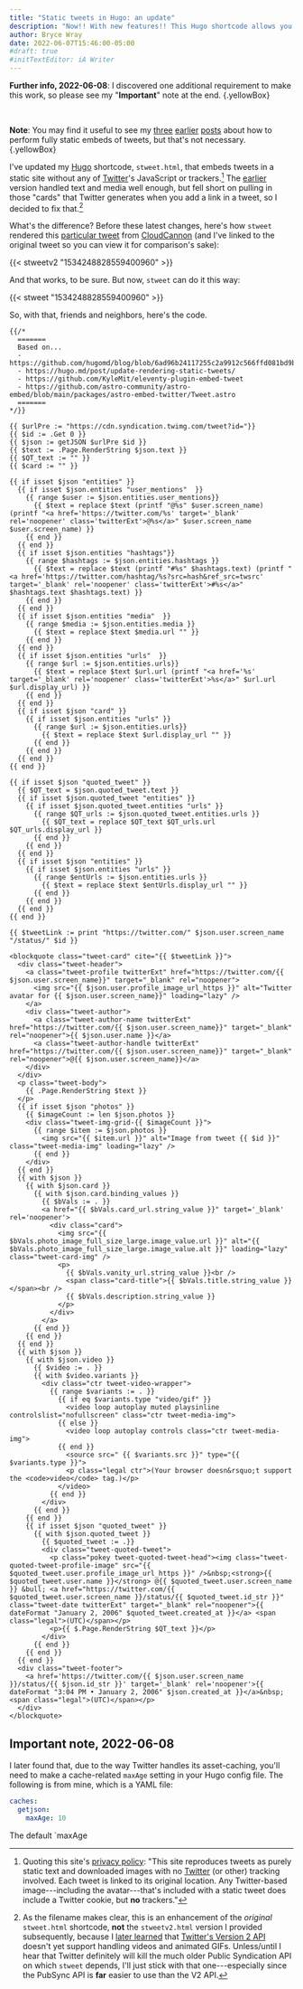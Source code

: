```yaml
---
title: "Static tweets in Hugo: an update"
description: "Now!! With new features!! This Hugo shortcode allows you to embed tweets with link “cards.”"
author: Bryce Wray
date: 2022-06-07T15:46:00-05:00
#draft: true
#initTextEditor: iA Writer
---
```


**Further info, 2022-06-08**: I discovered one additional requirement to make this work, so please see my "**Important**" note at the end.
{.yellowBox}

<br />

**Note**: You may find it useful to see my [three](/posts/2022/02/static-tweets-eleventy-hugo/) [earlier](/posts/2022/02/static-tweets-eleventy-hugo-part-2/) [posts](/posts/2022/04/static-tweets-astro/) about how to perform fully static embeds of tweets, but that's not necessary.
{.yellowBox}

I've updated my [Hugo](https://gohugo.io) shortcode, `stweet.html`, that embeds tweets in a static site without any of [Twitter](https://twitter.com)'s JavaScript or trackers.[^privacy] The [earlier](/posts/2022/02/static-tweets-eleventy-hugo) version handled text and media well enough, but fell short on pulling in those "cards" that Twitter generates when you add a link in a tweet, so I decided to fix that.[^PubSync]

[^privacy]: Quoting this site's [privacy policy](/privacy/#twitter): "This site reproduces tweets as purely static text and downloaded images with no [Twitter](https://twitter.com) (or other) tracking involved. Each tweet is linked to its original location. Any Twitter-based image---including the avatar---that's included with a static tweet does include a Twitter cookie, but **no** trackers."

[^PubSync]: As the filename makes clear, this is an enhancement of the *original* `stweet.html` shortcode, **not** the `stweetv2.html` version I provided subsequently, because I [later learned](/posts/2022/02/gems-in-rough-14/#learning-from-a-friendly-hat-tip) that [Twitter's Version 2 API](https://developer.twitter.com/en/docs/twitter-api) doesn't yet support handling videos and animated GIFs. Unless/until I hear that Twitter definitely will kill the much older Public Syndication API on which `stweet` depends, I'll just stick with that one---especially since the PubSync API is **far** easier to use than the V2 API.

What's the difference? Before these latest changes, here's how `stweet` rendered this [particular tweet](https://twitter.com/CloudCannon/status/1534248828559400960) from [CloudCannon](https://cloudcannon.com) (and I've linked to the original tweet so you can view it for comparison's sake):

{{< stweetv2 "1534248828559400960" >}}

And that works, to be sure. But now, `stweet` can do it this way:

{{< stweet "1534248828559400960" >}}

So, with that, friends and neighbors, here's the code.

```go-html-template
{{/*
  =======
  Based on...
  - https://github.com/hugomd/blog/blob/6ad96b24117255c2a9912c566ffd081bd9bbd6f1/layouts/shortcodes/statictweet.html
  - https://hugo.md/post/update-rendering-static-tweets/
  - https://github.com/KyleMit/eleventy-plugin-embed-tweet
  - https://github.com/astro-community/astro-embed/blob/main/packages/astro-embed-twitter/Tweet.astro
  =======
*/}}

{{ $urlPre := "https://cdn.syndication.twimg.com/tweet?id="}}
{{ $id := .Get 0 }}
{{ $json := getJSON $urlPre $id }}
{{ $text := .Page.RenderString $json.text }}
{{ $QT_text := "" }}
{{ $card := "" }}

{{ if isset $json "entities" }}
  {{ if isset $json.entities "user_mentions"  }}
    {{ range $user := $json.entities.user_mentions}}
      {{ $text = replace $text (printf "@%s" $user.screen_name) (printf "<a href='https://twitter.com/%s' target='_blank' rel='noopener' class='twitterExt'>@%s</a>" $user.screen_name $user.screen_name) }}
    {{ end }}
  {{ end }}
  {{ if isset $json.entities "hashtags"}}
    {{ range $hashtags := $json.entities.hashtags }}
      {{ $text = replace $text (printf "#%s" $hashtags.text) (printf "<a href='https://twitter.com/hashtag/%s?src=hash&ref_src=twsrc' target='_blank' rel='noopener' class='twitterExt'>#%s</a>" $hashtags.text $hashtags.text) }}
    {{ end }}
  {{ end }}
  {{ if isset $json.entities "media"  }}
    {{ range $media := $json.entities.media }}
      {{ $text = replace $text $media.url "" }}
    {{ end }}
  {{ end }}
  {{ if isset $json.entities "urls"  }}
    {{ range $url := $json.entities.urls}}
      {{ $text = replace $text $url.url (printf "<a href='%s' target='_blank' rel='noopener' class='twitterExt'>%s</a>" $url.url $url.display_url) }}
    {{ end }}
  {{ end }}
  {{ if isset $json "card" }}
    {{ if isset $json.entities "urls" }}
      {{ range $url := $json.entities.urls}}
        {{ $text = replace $text $url.display_url "" }}
      {{ end }}
    {{ end }}
  {{ end }}
{{ end }}

{{ if isset $json "quoted_tweet" }}
  {{ $QT_text = $json.quoted_tweet.text }}
  {{ if isset $json.quoted_tweet "entities" }}
    {{ if isset $json.quoted_tweet.entities "urls" }}
      {{ range $QT_urls := $json.quoted_tweet.entities.urls }}
        {{ $QT_text = replace $QT_text $QT_urls.url $QT_urls.display_url }}
      {{ end }}
    {{ end }}
  {{ end }}
  {{ if isset $json "entities" }}
    {{ if isset $json.entities "urls" }}
      {{ range $entUrls := $json.entities.urls }}
        {{ $text = replace $text $entUrls.display_url "" }}
      {{ end }}
    {{ end }}
  {{ end }}
{{ end }}

{{ $tweetLink := print "https://twitter.com/" $json.user.screen_name "/status/" $id }}

<blockquote class="tweet-card" cite="{{ $tweetLink }}">
  <div class="tweet-header">
    <a class="tweet-profile twitterExt" href="https://twitter.com/{{ $json.user.screen_name}}" target="_blank" rel="noopener">
      <img src="{{ $json.user.profile_image_url_https }}" alt="Twitter avatar for {{ $json.user.screen_name}}" loading="lazy" />
    </a>
    <div class="tweet-author">
      <a class="tweet-author-name twitterExt" href="https://twitter.com/{{ $json.user.screen_name}}" target="_blank" rel="noopener">{{ $json.user.name }}</a>
      <a class="tweet-author-handle twitterExt" href="https://twitter.com/{{ $json.user.screen_name}}" target="_blank" rel="noopener">@{{ $json.user.screen_name}}</a>
    </div>
  </div>
  <p class="tweet-body">
    {{ .Page.RenderString $text }}
  </p>
  {{ if isset $json "photos" }}
    {{ $imageCount := len $json.photos }}
    <div class="tweet-img-grid-{{ $imageCount }}">
      {{ range $item := $json.photos }}
        <img src="{{ $item.url }}" alt="Image from tweet {{ $id }}" class="tweet-media-img" loading="lazy" />
      {{ end }}
    </div>
  {{ end }}
  {{ with $json }}
    {{ with $json.card }}
      {{ with $json.card.binding_values }}
        {{ $bVals := . }}
        <a href="{{ $bVals.card_url.string_value }}" target='_blank' rel='noopener'>
          <div class="card">
            <img src="{{ $bVals.photo_image_full_size_large.image_value.url }}" alt="{{ $bVals.photo_image_full_size_large.image_value.alt }}" loading="lazy" class="tweet-card-img" />
            <p>
              {{ $bVals.vanity_url.string_value }}<br />
              <span class="card-title">{{ $bVals.title.string_value }}</span><br />
              {{ $bVals.description.string_value }}
            </p>
          </div>
        </a>
      {{ end }}
    {{ end }}
  {{ end }}
  {{ with $json }}
    {{ with $json.video }}
      {{ $video := . }}
      {{ with $video.variants }}
        <div class="ctr tweet-video-wrapper">
          {{ range $variants := . }}
            {{ if eq $variants.type "video/gif" }}
              <video loop autoplay muted playsinline controlslist="nofullscreen" class="ctr tweet-media-img">
            {{ else }}
              <video loop autoplay controls class="ctr tweet-media-img">
            {{ end }}
              <source src=" {{ $variants.src }}" type="{{ $variants.type }}">
              <p class="legal ctr">(Your browser doesn&rsquo;t support the <code>video</code> tag.)</p>
            </video>
          {{ end }}
        </div>
      {{ end }}
    {{ end }}
    {{ if isset $json "quoted_tweet" }}
      {{ with $json.quoted_tweet }}
        {{ $quoted_tweet := .}}
        <div class="tweet-quoted-tweet">
          <p class="pokey tweet-quoted-tweet-head"><img class="tweet-quoted-tweet-profile-image" src="{{ $quoted_tweet.user.profile_image_url_https }}" />&nbsp;<strong>{{ $quoted_tweet.user.name }}</strong> @{{ $quoted_tweet.user.screen_name }} &bull; <a href="https://twitter.com/{{ $quoted_tweet.user.screen_name }}/status/{{ $quoted_tweet.id_str }}" class="tweet-date twitterExt" target="_blank" rel="noopener">{{ dateFormat "January 2, 2006" $quoted_tweet.created_at }}</a> <span class="legal">(UTC)</span></p>
          <p>{{ $.Page.RenderString $QT_text }}</p>
        </div>
      {{ end }}
    {{ end }}
  {{ end }}
  <div class="tweet-footer">
    <a href='https://twitter.com/{{ $json.user.screen_name }}/status/{{ $json.id_str }}' target='_blank' rel='noopener'>{{ dateFormat "3:04 PM • January 2, 2006" $json.created_at }}</a>&nbsp;<span class="legal">(UTC)</span></p>
  </div>
</blockquote>
```

## Important note, 2022-06-08

I later found that, due to the way Twitter handles its asset-caching, you'll need to make a cache-related `maxAge` setting in your Hugo config file. The following is from mine, which is a YAML file:

```yaml
caches:
  getjson:
    maxAge: 10
```

The default `maxAge